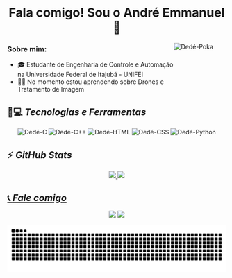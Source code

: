 <head>
<div id="Titulo">
 <h1 align="center"><b>Fala comigo! Sou o André Emmanuel👋</b></h1>
</div>

<div id="gif">
 <img align="right" alt="Dedé-Poka" height="120" width="120" src="https://media.discordapp.net/attachments/787860898278277122/887015790266679306/ezgif.com-gif-maker.gif">
</div>
</head>

<body>
 <h3><b>Sobre mim:</b></h3>
 
 - 🎓 Estudante de Engenharia de Controle e Automação na Universidade Federal de Itajubá - UNIFEI
 - 👨‍💻 No momento estou aprendendo sobre Drones e Tratamento de Imagem

 ## 🚀💻 *Tecnologias e Ferramentas*
<div id="Tech" align="center">
  <img alt="Dedé-C" src="https://img.shields.io/badge/C-00599C?style=for-the-badge&logo=c&logoColor=white">
  <img alt="Dedé-C++" src="https://img.shields.io/badge/C%2B%2B-00599C?style=for-the-badge&logo=c%2B%2B&logoColor=white">
  <img alt="Dedé-HTML" src="https://img.shields.io/badge/HTML5-E34F26?style=for-the-badge&logo=html5&logoColor=white">
  <img alt="Dedé-CSS" src="https://img.shields.io/badge/CSS3-1572B6?style=for-the-badge&logo=css3&logoColor=white">
  <img alt="Dedé-Python" src="https://img.shields.io/badge/Python-3776AB?style=for-the-badge&logo=python&logoColor=white">
</div>

  ## ⚡ *GitHub Stats*
 <div id="Stats" align="center">
  <a href="https://github.com/andremmanuelvitor">
  <img height="120em" src="https://github-readme-stats.vercel.app/api?username=andremmanuelvitor&show_icons=true&theme=chartreuse-dark&include_all_commits=true&count_private=true"/>
  <img height="120em" src="https://github-readme-stats.vercel.app/api/top-langs/?username=andremmanuelvitor&layout=compact&langs_count=7&theme=chartreuse-dark"/>
</div>
  
 ## 📞 *Fale comigo*
<div id="Call-me" align="center">
  <a href="https://www.linkedin.com/in/andre-emmanuei" target="_blank"><img src="https://img.shields.io/badge/-LinkedIn-%230077B5?style=for-the-badge&logo=linkedin&logoColor=white" target="_blank"></a>
   <a href="https://cursos.alura.com.br/user/andre-emmanuei" target="_blank"><img src="https://media.discordapp.net/attachments/755967717147672616/887044128913915934/alura-dev-icon.jpg" target="_blank"></a>

  ![Snake animation](https://github.com/andremmanuelvitor/andremmanuelvitor/blob/output/github-contribution-grid-snake.svg)
 
</div>
</body>
